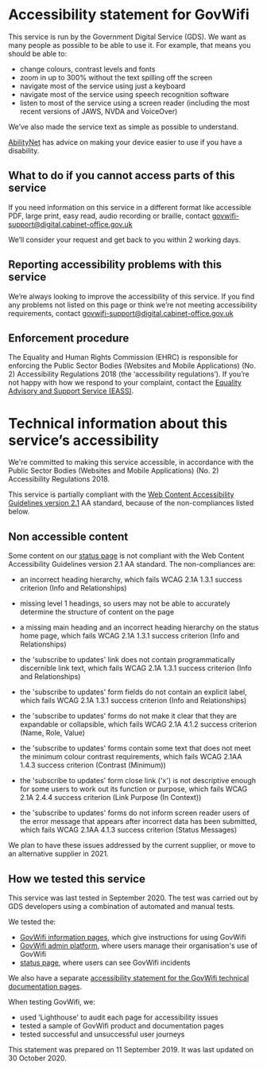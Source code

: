 # Accessibility statement for GovWifi
This service is run by the Government Digital Service (GDS). We want as many people as possible to be able to use it. For example, that means you should be able to:

* change colours, contrast levels and fonts
* zoom in up to 300% without the text spilling off the screen
* navigate most of the service using just a keyboard
* navigate most of the service using speech recognition software
* listen to most of the service using a screen reader (including the most recent versions of JAWS, NVDA and VoiceOver)

We’ve also made the service text as simple as possible to understand.

[AbilityNet](https://mcmw.abilitynet.org.uk/) has advice on making your device easier to use if you have a disability.

## What to do if you cannot access parts of this service
If you need information on this service in a different format like accessible PDF, large print, easy read, audio recording or braille, contact [govwifi-support@digital.cabinet-office.gov.uk](mailto:govwifi-support@digital.cabinet-office.gov.uk)

We’ll consider your request and get back to you within 2 working days.

## Reporting accessibility problems with this service
We’re always looking to improve the accessibility of this service. If you find any problems not listed on this page or think we’re not meeting accessibility requirements, contact [govwifi-support@digital.cabinet-office.gov.uk](mailto:govwifi-support@digital.cabinet-office.gov.uk)

## Enforcement procedure
The Equality and Human Rights Commission (EHRC) is responsible for enforcing the Public Sector Bodies (Websites and Mobile Applications) (No. 2) Accessibility Regulations 2018 (the ‘accessibility regulations’). If you’re not happy with how we respond to your complaint, contact the [Equality Advisory and Support Service (EASS)](https://www.equalityadvisoryservice.com/).

# Technical information about this service’s accessibility
We're committed to making this service accessible, in accordance with the Public Sector Bodies (Websites and Mobile Applications) (No. 2) Accessibility Regulations 2018.

This service is partially compliant with the [Web Content Accessibility Guidelines version 2.1](https://www.w3.org/TR/WCAG21/) AA standard, because of the non-compliances listed below.

## Non accessible content

Some content on our [status page](https://status.wifi.service.gov.uk/) is not compliant with the Web Content Accessibility Guidelines version 2.1 AA standard. The non-compliances are: 

* an incorrect heading hierarchy, which fails WCAG 2.1A 1.3.1 success criterion (Info and Relationships)

* missing level 1 headings, so users may not be able to accurately determine the structure of content on the page

* a missing main heading and an incorrect heading hierarchy on the status home page, which fails WCAG 2.1A 1.3.1 success criterion (Info and Relationships)

* the 'subscribe to updates' link does not contain programmatically discernible link text, which fails WCAG 2.1A 1.3.1 success criterion (Info and Relationships)

* the 'subscribe to updates' form fields do not contain an explicit label, which fails WCAG 2.1A 1.3.1 success criterion (Info and Relationships)

* the 'subscribe to updates' forms do not make it clear that they are expandable or collapsible, which fails WCAG 2.1A 4.1.2 success criterion (Name, Role, Value)

* the 'subscribe to updates' forms contain some text that does not meet the minimum colour contrast requirements, which fails WCAG 2.1AA 1.4.3 success criterion (Contrast (Minimum))

* the 'subscribe to updates' form close link ('x') is not descriptive enough for some users to work out its function or purpose, which fails WCAG 2.1A 2.4.4 success criterion (Link Purpose (In Context))

* the 'subscribe to updates' forms do not inform screen reader users of the error message that appears after incorrect data has been submitted, which fails WCAG 2.1AA 4.1.3 success criterion (Status Messages)

We plan to have these issues addressed by the current supplier, or move to an alternative supplier in 2021.

## How we tested this service
This service was last tested in September 2020. The test was carried out by GDS developers using a combination of automated and manual tests.

We tested the:

* [GovWifi information pages](https://www.wifi.service.gov.uk/), which give instructions for using GovWifi 
* [GovWifi admin platform](https://admin.wifi.service.gov.uk/users/sign_in), where users manage their organisation's use of GovWifi 
* [status page](https://status.wifi.service.gov.uk/), where users can see GovWifi incidents

We also have a separate [accessibility statement for the GovWifi technical documentation pages](https://docs.wifi.service.gov.uk/accessibility/#accessibility-statement-for-govwifi-technical-documentation).

When testing GovWifi, we:

* used 'Lighthouse' to audit each page for accessibility issues
* tested a sample of GovWifi product and documentation pages
* tested successful and unsuccessful user journeys

This statement was prepared on 11 September 2019. It was last updated on 30 October 2020.
